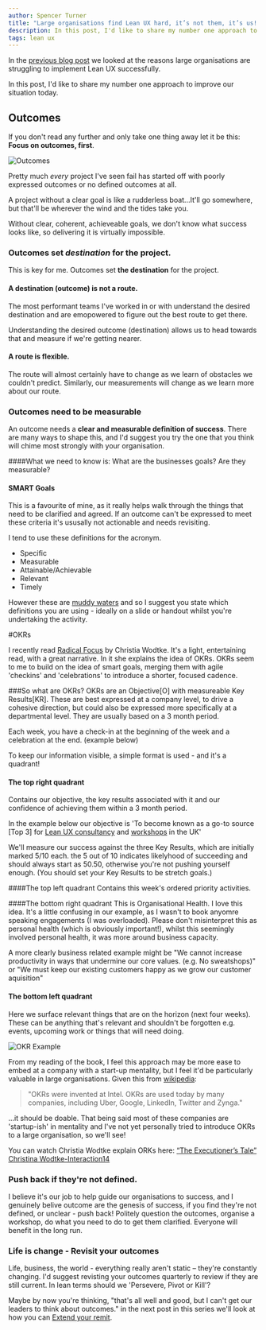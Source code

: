 ```yaml
---
author: Spencer Turner
title: "Large organisations find Lean UX hard, it’s not them, it’s us! - Part Two: Outcomes!"
description: In this post, I'd like to share my number one approach to improve our situation today. Outcomes.
tags: lean ux
---
```


In the [previous blog post](/posts/lean-ux-in-the-enterprise-is-hard/) we looked at the reasons large organisations are struggling to implement Lean UX successfully.

In this post, I'd like to share my number one approach to improve our situation today.

## Outcomes
If you don't read any further and only take one thing away let it be this: **Focus on outcomes, first**.

![Outcomes](lean_illustrations/o3.jpg)

Pretty much _every_ project I've seen fail has started off with poorly expressed outcomes or no defined outcomes at all.

A project without a clear goal is like a rudderless boat...It'll go somewhere, but that'll be wherever the wind and the tides take you.

Without clear, coherent, achieveable goals, we don't know what success looks like, so delivering it is virtually impossible.


### Outcomes set _destination_ for the project.
This is key for me. Outcomes set **the destination** for the project.

#### A destination (outcome) is not a route.
The most performant teams I've worked in or with understand the desired destination and are emopowered to figure out the best route to get there.

Understanding the desired outcome (destination) allows us to head towards that and measure if we're getting nearer.

#### A route is flexible.
The route will almost certainly have to change as we learn of obstacles we couldn't predict. Similarly, our measurements will change as we learn more about our route.

### Outcomes need to be measurable
An outcome needs a **clear and measurable definition of success**. There are many ways to shape this, and I'd suggest you try the one that you think will chime most strongly with your organisation.

####What we need to know is:
What are the businesses goals? Are they measurable?

#### SMART Goals
This is a favourite of mine, as it really helps walk through the things that need to be clarified and agreed. If an outcome can't be expressed to meet these criteria it's ususally not actionable and needs revisiting.

I tend to use these definitions for the acronym.

* Specific
* Measurable
* Attainable/Achievable
* Relevant
* Timely

However these are [muddy waters](https://en.wikipedia.org/wiki/SMART_criteria) and so I suggest you state which definitions you are using - ideally on a slide or handout whilst you're undertaking the activity.

#OKRs

I recently read [Radical Focus](http://eleganthack.com/radical-focus-is-here/) by Christia Wodtke. It's a light, entertaining read, with a great narrative. In it
she explains the idea of OKRs. OKRs seem to me to build on the idea of smart goals, merging them with agile 'checkins' and 'celebrations' to introduce a shorter, focused cadence.

###So what are OKRs?
OKRs are an Objective[O] with measureable Key Results[KR]. These are best expressed at a company level, to drive a cohesive direction, but could also be expressed more specifically at a departmental level. They are usually based on a 3 month period.

Each week, you have a check-in at the beginning of the week and a celebration at the end. (example below)

To keep our information visible, a simple format is used - and it's a quadrant!

#### The top right quadrant
Contains our objective, the key results associated with it and our confidence of achieving them within a 3 month period.

In the example below our objective is 'To become known as a go-to source [Top 3] for [Lean UX consultancy](http://www.cultivatehq.com/services/user-experience/)  and [workshops](http://www.cultivatehq.com/services/workshops/) in the UK'

We'll measure our success against the three Key Results, which are initially marked 5/10 each. the 5 out of 10 indicates likelyhood of succeeding and should always start as 50.50, otherwise you're not pushing yourself enough. (You should set your Key Results to be stretch goals.)

####The top left quadrant
Contains this week's ordered priority activities.

####The bottom right quadrant
This is Organisational Health. I love this idea. It's a little confusing in our example, as I wasn't to book anyomre speaking engagements (I was overloaded). Please don't misinterpret this as personal health (which is obviously important!),  whilst this seemingly involved personal health, it was more around business capacity.

A more clearly business related example might be "We cannot increase productivity in ways that undermine our core values. (e.g. No sweatshops)" or "We must keep our existing customers happy as we grow our customer aquisition"

#### The bottom left quadrant
Here we surface relevant things that are on the horizon (next four weeks). These can be anything that's relevant and shouldn't be forgotten e.g. events, upcoming work or things that will need doing.

![OKR Example](lean_illustrations/okr-example.png)

From my reading of the book, I feel this approach may be more ease to embed at a company with a start-up mentality, but I feel it'd be particularly valuable in large organisations. Given this from [wikipedia](https://en.wikipedia.org/wiki/OKR):
> "OKRs were invented at Intel. OKRs are used today by many companies, including Uber, Google, LinkedIn, Twitter and Zynga."

...it should be doable. That being said most of these companies are 'startup-ish' in mentality and I've not yet personally tried to introduce OKRs to a large organisation, so we'll see!

You can watch Christia Wodtke explain ORKs here:
[“The Executioner’s Tale” Christina Wodtke-Interaction14](https://vimeo.com/86392023)

### Push back if they're not defined.
I believe it's our job to help guide our organisations to success, and I genuinely belive outcome are the genesis of success, if you find they're not defined, or unclear - push back! Politely question the outcomes, organise a workshop, do what you need to do to get them clarified. Everyone will benefit in the long run.

### Life is change - Revisit your outcomes
Life, business, the world - everything really aren't static – they're constantly changing. I'd suggest revisting your outcomes quarterly to review if they are still current. In lean terms should we 'Persevere, Pivot or Kill'?

Maybe by now you're thinking, "that's all well and good, but I can't get our leaders to think about outcomes."  in the next post in this series we'll look at how you can [Extend your remit](/posts/lean-ux-extend-your-remit/).
